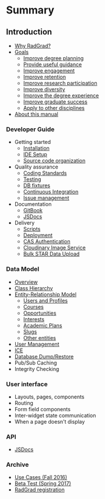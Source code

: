 # Summary

## Introduction

* [Why RadGrad?](README.md)
* [Goals](introduction/goals.md)
  * [Improve degree planning](introduction/goals.md#planning)
  * [Provide useful guidance](introduction/goals.md#guidance)
  * [Improve engagement](introduction/goals.md#engagement)
  * [Improve retention](introduction/goals.md#retention)
  * [Improve research participation](introduction/goals.md#research)
  * [Improve diversity](introduction/goals.md#diversity)
  * [Improve the degree experience](introduction/goals.md#degree-experience)
  * [Improve graduate success](introduction/goals.md#graduation)
  * [Apply to other disciplines](introduction/goals.md#other-disciplines)
* [About this manual](introduction/about.md)

### Developer Guide

* Getting started
  * [Installation](developerguide/installation.md)
  * [IDE Setup](developerguide/ide.md)
  * [Source code organization](developerguide/source-code-organization.md)
* Quality assurance
  * [Coding Standards](developerguide/codingstandards.md)
  * [Testing](developerguide/testing.md)
  * [DB fixtures](developerguide/database-fixtures.md)
  * [Continuous Integration](developerguide/continuous-integration.md)
  * [Issue management](developerguide/issue-management.md)
* Documentation 
  * [GitBook](developerguide/gitbook.md)
  * [JSDocs](developerguide/jsdoc.md)
* Delivery
  * [Scripts](developerguide/scripts.md)
  * [Deployment](developerguide/deployment.md)
  * [CAS Authentication](developerguide/cas.md)
  * [Cloudinary Image Service](developerguide/cloudinary.md)
  * [Bulk STAR Data Upload](developerguide/star-bulk-download.md)

### Data Model

* [Overview](datamodel/overview.md)
* [Class Hierarchy](datamodel/class-hierarchy.md)
* [Entity-Relationship Model](datamodel/entity-relationship-model.md)
  * [Users and Profiles](datamodel/entity-relationship-model.md#users)
  * [Courses](datamodel/entity-relationship-model.md#courses)
  * [Opportunities](datamodel/entity-relationship-model.md#opportunities)
  * [Interests](datamodel/entity-relationship-model.md#interests)
  * [Academic Plans](datamodel/entity-relationship-model.md#academic-plans)
  * [Slugs](datamodel/entity-relationship-model.md#slugs)
  * [Other entities](datamodel/entity-relationship-model.md#others)
* [User Management](datamodel/user-management.md)
* [ICE](datamodel/ice.md)
* [Database Dump/Restore](datamodel/dump-restore.md)
* Pub/Sub Caching
* Integrity Checking

### User interface

* Layouts, pages, components
* Routing
* Form field components
* Inter-widget state communication
* When a page doesn't display

### API

* [JSDocs](https://philipmjohnson.gitbooks.io/radgrad-manual/content/api/jsdocs/)

### Archive

* [Use Cases (Fall 2016)](archive/use-cases.md)
* [Beta Test (Spring 2017)](archive/beta-test.md)
* [RadGrad registration](developerguide/radgrad-registration.md)









